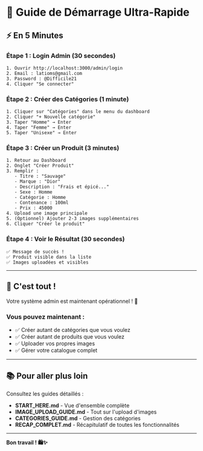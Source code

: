 # 🚀 Guide de Démarrage Ultra-Rapide

## ⚡ En 5 Minutes

### Étape 1 : Login Admin (30 secondes)
```
1. Ouvrir http://localhost:3000/admin/login
2. Email : latioms@gmail.com
3. Password : @Difficile21
4. Cliquer "Se connecter"
```

### Étape 2 : Créer des Catégories (1 minute)
```
1. Cliquer sur "Catégories" dans le menu du dashboard
2. Cliquer "+ Nouvelle catégorie"
3. Taper "Homme" → Enter
4. Taper "Femme" → Enter
5. Taper "Unisexe" → Enter
```

### Étape 3 : Créer un Produit (3 minutes)
```
1. Retour au Dashboard
2. Onglet "Créer Produit"
3. Remplir :
   - Titre : "Sauvage"
   - Marque : "Dior"
   - Description : "Frais et épicé..."
   - Sexe : Homme
   - Catégorie : Homme
   - Contenance : 100ml
   - Prix : 45000
4. Upload une image principale
5. (Optionnel) Ajouter 2-3 images supplémentaires
6. Cliquer "Créer le produit"
```

### Étape 4 : Voir le Résultat (30 secondes)
```
✅ Message de succès !
✅ Produit visible dans la liste
✅ Images uploadées et visibles
```

---

## 🎯 C'est tout !

Votre système admin est maintenant opérationnel ! 🎉

### Vous pouvez maintenant :
- ✅ Créer autant de catégories que vous voulez
- ✅ Créer autant de produits que vous voulez
- ✅ Uploader vos propres images
- ✅ Gérer votre catalogue complet

---

## 📚 Pour aller plus loin

Consultez les guides détaillés :
- **START_HERE.md** - Vue d'ensemble complète
- **IMAGE_UPLOAD_GUIDE.md** - Tout sur l'upload d'images
- **CATEGORIES_GUIDE.md** - Gestion des catégories
- **RECAP_COMPLET.md** - Récapitulatif de toutes les fonctionnalités

---

**Bon travail ! 🛍️✨**
